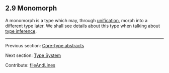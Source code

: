 ## 2.9 Monomorph

A monomorph is a type which may, through [unification](type-system-unification.md), morph into a different type later. We shall see details about this type when talking about [type inference](type-system-type-inference.md).

---

Previous section: [Core-type abstracts](types-abstract-core-type.md)

Next section: [Type System](type-system.md)

Contribute: [fileAndLines](https://github.com/HaxeFoundation/HaxeManual/blob/master/02-types.tex#L860-860)